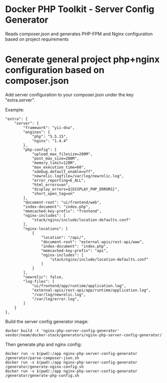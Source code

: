 Docker PHP Toolkit - Server Config Generator
============================================

Reads composer.json and generates PHP-FPM and Nginx configuration based on project requirements

# Generate general project php+nginx configuration based on composer.json

Add server configuration to your composer.json under the key "extra.server".

Example:

    "extra": {
        "server": {
            "framework": "yii-dna",
            "engines": {
                "php": "5.5.15",
                "nginx": "1.4.4"
            },
            "php-config": [
                "upload_max_filesize=200M",
                "post_max_size=200M",
                "memory_limit=128M",
                "max_execution_time=60",
                "xdebug.default_enable=off",
                "newrelic.logfile=/var/log/newrelic.log",
                "error_reporting=E_ALL",
                "html_errors=on",
                "display_errors=${DISPLAY_PHP_ERRORS}",
                "short_open_tag=on"
            ],
            "document-root": "ui/frontend/web",
            "index-document": "index.php",
            "memcached-key-prefix": "frontend",
            "nginx-includes": [
                "stack/nginx/include/location-defaults.conf"
            ],
            "nginx-locations": [
                {
                    "location": "/api/",
                    "document-root": "external-apis/rest-api/www",
                    "index-document": "index.php",
                    "memcached-key-prefix": "api",
                    "nginx-includes": [
                        "stack/nginx/include/location-defaults.conf"
                    ]
                }
            ],
            "newrelic": false,
            "log-files": [
                "ui/frontend/app/runtime/application.log",
                "external-apis/rest-api/app/runtime/application.log",
                "/var/log/newrelic.log",
                "/var/log/error.log",
            ]
        }
    },

Build the server config generator image:

    docker build -t 'nginx-php-server-config-generator' vendor/neam/docker-stack/generators/nginx-php-server-config-generator/

Then generate php and nginx config:

    docker run -v $(pwd):/app nginx-php-server-config-generator /generator/parse-composer-json.sh
    docker run -v $(pwd):/app nginx-php-server-config-generator /generator/generate-nginx-config.sh
    docker run -v $(pwd):/app nginx-php-server-config-generator /generator/generate-php-config.sh
